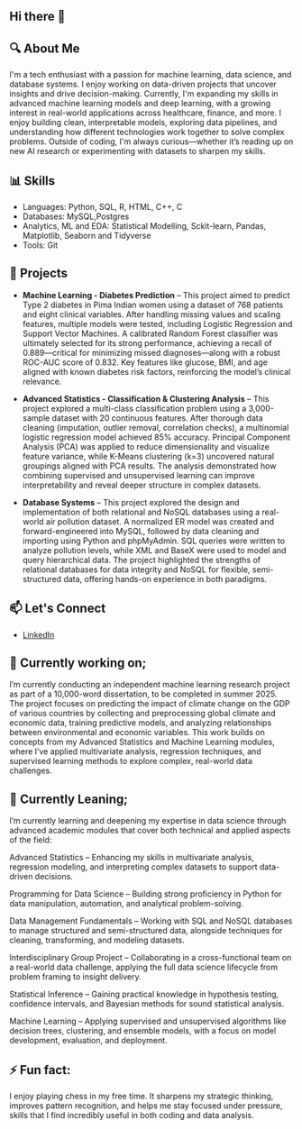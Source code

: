 ## Hi there 👋

## 🔍 About Me
I'm a tech enthusiast with a passion for machine learning, data science, and database systems. I enjoy working on data-driven projects that uncover insights and drive decision-making.
Currently, I'm expanding my skills in advanced machine learning models and deep learning, with a growing interest in real-world applications across healthcare, finance, and more.
I enjoy building clean, interpretable models, exploring data pipelines, and understanding how different technologies work together to solve complex problems.
Outside of coding, I'm always curious—whether it’s reading up on new AI research or experimenting with datasets to sharpen my skills.

## 📊 Skills
- Languages: Python, SQL, R, HTML, C++, C
- Databases: MySQL,Postgres
- Analytics, ML and EDA: Statistical Modelling, Sckit-learn, Pandas, Matplotlib, Seaborn and Tidyverse
- Tools: Git

## 🧠 Projects
- **Machine Learning - Diabetes Prediction** – This project aimed to predict Type 2 diabetes in Pima Indian women using a dataset of 768 patients and eight clinical variables. After handling missing values and scaling features, multiple models were tested, including Logistic Regression and Support Vector Machines. A calibrated Random Forest classifier was ultimately selected for its strong performance, achieving a recall of 0.889—critical for minimizing missed diagnoses—along with a robust ROC-AUC score of 0.832. Key features like glucose, BMI, and age aligned with known diabetes risk factors, reinforcing the model’s clinical relevance.
 
- **Advanced Statistics - Classification & Clustering Analysis** – This project explored a multi-class classification problem using a 3,000-sample dataset with 20 continuous features. After thorough data cleaning (imputation, outlier removal, correlation checks), a multinomial logistic regression model achieved 85% accuracy. Principal Component Analysis (PCA) was applied to reduce dimensionality and visualize feature variance, while K-Means clustering (k=3) uncovered natural groupings aligned with PCA results. The analysis demonstrated how combining supervised and unsupervised learning can improve interpretability and reveal deeper structure in complex datasets.

- **Database Systems** – This project explored the design and implementation of both relational and NoSQL databases using a real-world air pollution dataset. A normalized ER model was created and forward-engineered into MySQL, followed by data cleaning and importing using Python and phpMyAdmin. SQL queries were written to analyze pollution levels, while XML and BaseX were used to model and query hierarchical data. The project highlighted the strengths of relational databases for data integrity and NoSQL for flexible, semi-structured data, offering hands-on experience in both paradigms.

## 📫 Let's Connect
- [LinkedIn](https://www.linkedin.com/in/doreen-mwangi/)

## 🔭 Currently working on;
I’m currently conducting an independent machine learning research project as part of a 10,000-word dissertation, to be completed in summer 2025. The project focuses on predicting the impact of climate change on the GDP of various countries by collecting and preprocessing global climate and economic data, training predictive models, and analyzing relationships between environmental and economic variables. This work builds on concepts from my Advanced Statistics and Machine Learning modules, where I’ve applied multivariate analysis, regression techniques, and supervised learning methods to explore complex, real-world data challenges.

## 🌱 Currently Leaning;
I’m currently learning and deepening my expertise in data science through advanced academic modules that cover both technical and applied aspects of the field:

Advanced Statistics – Enhancing my skills in multivariate analysis, regression modeling, and interpreting complex datasets to support data-driven decisions.

Programming for Data Science – Building strong proficiency in Python for data manipulation, automation, and analytical problem-solving.

Data Management Fundamentals – Working with SQL and NoSQL databases to manage structured and semi-structured data, alongside techniques for cleaning, transforming, and modeling datasets.

Interdisciplinary Group Project – Collaborating in a cross-functional team on a real-world data challenge, applying the full data science lifecycle from problem framing to insight delivery.

Statistical Inference – Gaining practical knowledge in hypothesis testing, confidence intervals, and Bayesian methods for sound statistical analysis.

Machine Learning – Applying supervised and unsupervised algorithms like decision trees, clustering, and ensemble models, with a focus on model development, evaluation, and deployment.

## ⚡ Fun fact: 
I enjoy playing chess in my free time. It sharpens my strategic thinking, improves pattern recognition, and helps me stay focused under pressure, skills that I find incredibly useful in both coding and data analysis.
